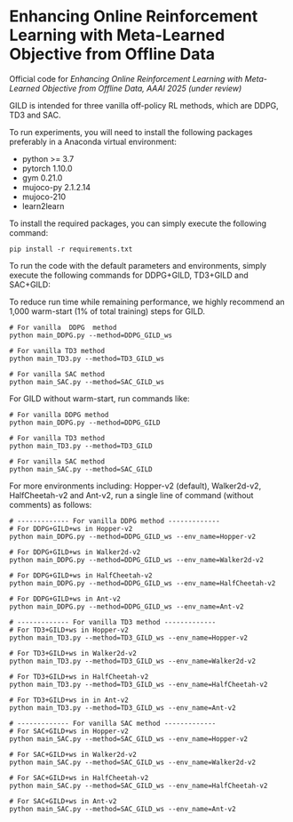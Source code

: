 # Enhancing Online Reinforcement Learning with Meta-Learned Objective from Offline Data

Official code for *Enhancing Online Reinforcement Learning with Meta-Learned Objective from Offline Data, AAAI 2025 (under review)*

GILD is intended for three  vanilla off-policy RL methods, which are DDPG, TD3 and SAC.

To run experiments, you will need to install the following packages preferably in a Anaconda virtual environment:

- python >= 3.7
- pytorch 1.10.0
- gym 0.21.0
- mujoco-py 2.1.2.14
- mujoco-210
- learn2learn

To install the required packages, you can simply execute the following command:

```
pip install -r requirements.txt
```

To run the code with the default parameters and environments, simply execute the following commands for DDPG+GILD, TD3+GILD and SAC+GILD:

To reduce run time while remaining performance, we highly recommend an 1,000 warm-start (1% of total training) steps for GILD.

```
# For vanilla  DDPG  method
python main_DDPG.py --method=DDPG_GILD_ws

# For vanilla TD3 method
python main_TD3.py --method=TD3_GILD_ws

# For vanilla SAC method
python main_SAC.py --method=SAC_GILD_ws
```

For GILD without warm-start, run commands like:

```
# For vanilla DDPG method
python main_DDPG.py --method=DDPG_GILD

# For vanilla TD3 method
python main_TD3.py --method=TD3_GILD

# For vanilla SAC method
python main_SAC.py --method=SAC_GILD
```

For more environments including: Hopper-v2 (default), Walker2d-v2, HalfCheetah-v2 and Ant-v2, run a single line of command (without comments) as follows:

```
# ------------- For vanilla DDPG method -------------
# For DDPG+GILD+ws in Hopper-v2
python main_DDPG.py --method=DDPG_GILD_ws --env_name=Hopper-v2

# For DDPG+GILD+ws in Walker2d-v2
python main_DDPG.py --method=DDPG_GILD_ws --env_name=Walker2d-v2

# For DDPG+GILD+ws in HalfCheetah-v2
python main_DDPG.py --method=DDPG_GILD_ws --env_name=HalfCheetah-v2

# For DDPG+GILD+ws in Ant-v2
python main_DDPG.py --method=DDPG_GILD_ws --env_name=Ant-v2

# ------------- For vanilla TD3 method -------------
# For TD3+GILD+ws in Hopper-v2
python main_TD3.py --method=TD3_GILD_ws --env_name=Hopper-v2

# For TD3+GILD+ws in Walker2d-v2
python main_TD3.py --method=TD3_GILD_ws --env_name=Walker2d-v2

# For TD3+GILD+ws in HalfCheetah-v2
python main_TD3.py --method=TD3_GILD_ws --env_name=HalfCheetah-v2

# For TD3+GILD+ws in in Ant-v2
python main_TD3.py --method=TD3_GILD_ws --env_name=Ant-v2

# ------------- For vanilla SAC method -------------
# For SAC+GILD+ws in Hopper-v2
python main_SAC.py --method=SAC_GILD_ws --env_name=Hopper-v2

# For SAC+GILD+ws in Walker2d-v2
python main_SAC.py --method=SAC_GILD_ws --env_name=Walker2d-v2

# For SAC+GILD+ws in HalfCheetah-v2
python main_SAC.py --method=SAC_GILD_ws --env_name=HalfCheetah-v2

# For SAC+GILD+ws in Ant-v2
python main_SAC.py --method=SAC_GILD_ws --env_name=Ant-v2
```


